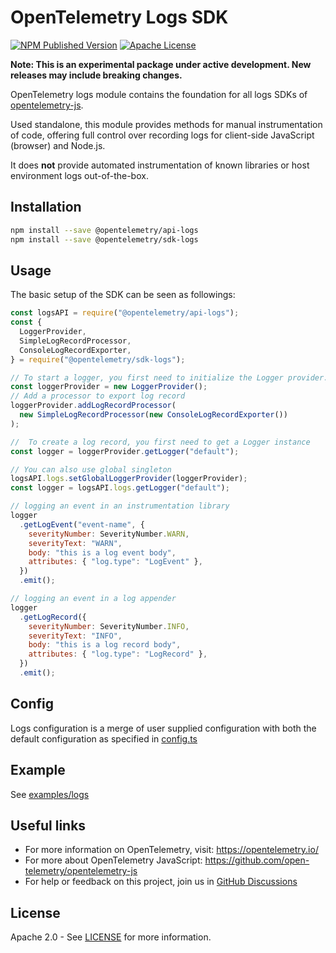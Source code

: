 # OpenTelemetry Logs SDK

[![NPM Published Version][npm-img]][npm-url]
[![Apache License][license-image]][license-image]

**Note: This is an experimental package under active development. New releases may include breaking changes.**

OpenTelemetry logs module contains the foundation for all logs SDKs of [opentelemetry-js](https://github.com/open-telemetry/opentelemetry-js).

Used standalone, this module provides methods for manual instrumentation of code, offering full control over recording logs for client-side JavaScript (browser) and Node.js.

It does **not** provide automated instrumentation of known libraries or host environment logs out-of-the-box.

## Installation

```bash
npm install --save @opentelemetry/api-logs
npm install --save @opentelemetry/sdk-logs
```

## Usage

The basic setup of the SDK can be seen as followings:

```js
const logsAPI = require("@opentelemetry/api-logs");
const {
  LoggerProvider,
  SimpleLogRecordProcessor,
  ConsoleLogRecordExporter,
} = require("@opentelemetry/sdk-logs");

// To start a logger, you first need to initialize the Logger provider.
const loggerProvider = new LoggerProvider();
// Add a processor to export log record
loggerProvider.addLogRecordProcessor(
  new SimpleLogRecordProcessor(new ConsoleLogRecordExporter())
);

//  To create a log record, you first need to get a Logger instance
const logger = loggerProvider.getLogger("default");

// You can also use global singleton
logsAPI.logs.setGlobalLoggerProvider(loggerProvider);
const logger = logsAPI.logs.getLogger("default");

// logging an event in an instrumentation library
logger
  .getLogEvent("event-name", {
    severityNumber: SeverityNumber.WARN,
    severityText: "WARN",
    body: "this is a log event body",
    attributes: { "log.type": "LogEvent" },
  })
  .emit();

// logging an event in a log appender
logger
  .getLogRecord({
    severityNumber: SeverityNumber.INFO,
    severityText: "INFO",
    body: "this is a log record body",
    attributes: { "log.type": "LogRecord" },
  })
  .emit();
```

## Config

Logs configuration is a merge of user supplied configuration with both the default
configuration as specified in [config.ts](./src/config.ts)

## Example

See [examples/logs](https://github.com/open-telemetry/opentelemetry-js/tree/main/experimental/examples/logs)

## Useful links

- For more information on OpenTelemetry, visit: <https://opentelemetry.io/>
- For more about OpenTelemetry JavaScript: <https://github.com/open-telemetry/opentelemetry-js>
- For help or feedback on this project, join us in [GitHub Discussions][discussions-url]

## License

Apache 2.0 - See [LICENSE][license-url] for more information.

[discussions-url]: https://github.com/open-telemetry/opentelemetry-js/discussions
[license-url]: https://github.com/open-telemetry/opentelemetry-js/blob/main/LICENSE
[license-image]: https://img.shields.io/badge/license-Apache_2.0-green.svg?style=flat
[npm-url]: https://www.npmjs.com/package/@opentelemetry/sdk-logs
[npm-img]: https://badge.fury.io/js/%40opentelemetry%2Fmetrics.svg
